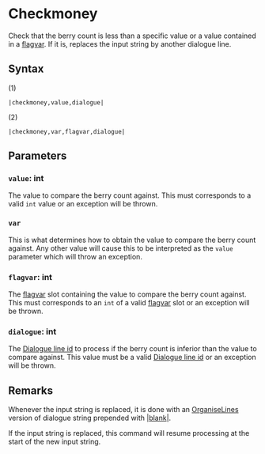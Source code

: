 # Checkmoney

Check that the berry count is less than a specific value or a value contained in a [flagvar](../../../Flags%20arrays/flagvar.md). If it is, replaces the input string by another dialogue line.

## Syntax

(1)

````
|checkmoney,value,dialogue|
````

(2)

````
|checkmoney,var,flagvar,dialogue|
````

## Parameters

### `value`:  int

The value to compare the berry count against. This must corresponds to a valid `int` value or an exception will be thrown.

### `var`

This is what determines how to obtain the value to compare the berry count against. Any other value will cause this to be interpreted as the `value` parameter which will throw an exception.

### `flagvar`: int

The [flagvar](../../../Flags%20arrays/flagvar.md) slot containing the value to compare the berry count against. This must corresponds to an `int` of a valid [flagvar](../../../Flags%20arrays/flagvar.md) slot or an exception will be thrown.

### `dialogue`: int

The [Dialogue line id](../Dialogue%20line%20id.md) to process if the berry count is inferior than the value to compare against. This value must be a valid [Dialogue line id](../Dialogue%20line%20id.md) or an exception will be thrown.

## Remarks

Whenever the input string is replaced, it is done with an [OrganiseLines](../../Related%20Systems/Automatic%20Line%20Breaks/OrganiseLines.md) version of dialogue string prepended with |[blank](Blank.md)\|.

If the input string is replaced, this command will resume processing at the start of the new input string.
